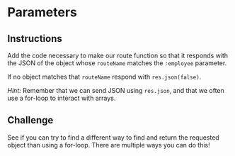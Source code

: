 # Parameters

## Instructions

Add the code necessary to make our route function so that it responds with the JSON of the object whose `routeName` matches the `:employee` parameter.

If no object matches that `routeName` respond with `res.json(false)`.

_Hint:_ Remember that we can send JSON using `res.json`, and that we often use a for-loop to interact with arrays.

## Challenge

See if you can try to find a different way to find and return the requested object than using a for-loop. There are multiple ways you can do this!
